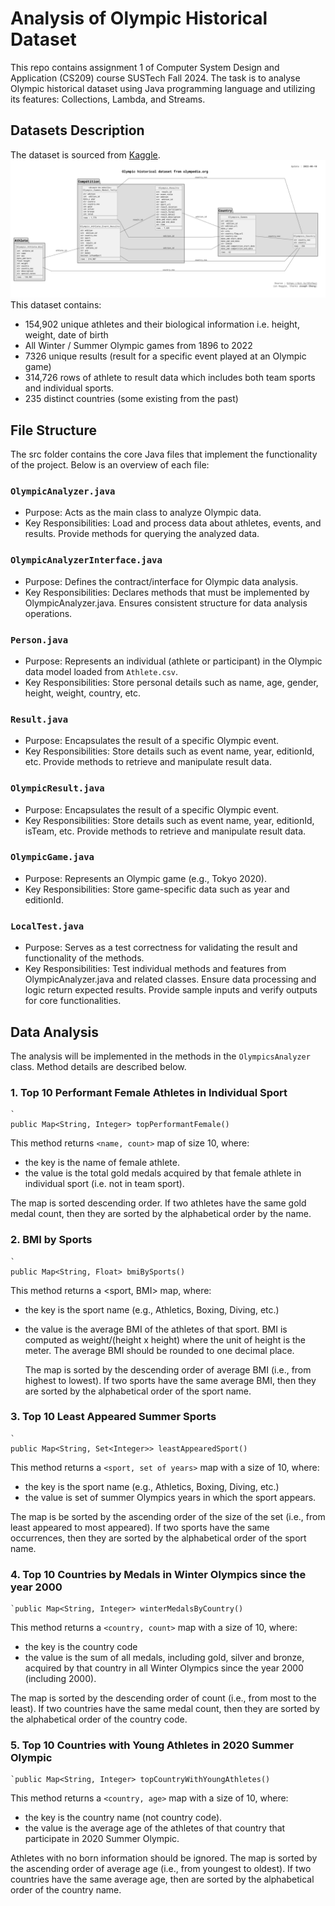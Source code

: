# Analysis of Olympic Historical Dataset
This repo contains assignment 1 of Computer System Design and Application (CS209) course SUSTech Fall 2024. The task is to analyse Olympic historical dataset using Java programming language and utilizing its features: Collections, Lambda, and Streams.

## Datasets Description
The dataset is sourced from [Kaggle](https://www.kaggle.com/datasets/josephcheng123456/olympic-historical-dataset-from-olympediaorg).
![ER table dataset](ERtable.png)
This dataset contains:

- 154,902 unique athletes and their biological information i.e. height, weight, date of birth
- All Winter / Summer Olympic games from 1896 to 2022
- 7326 unique results (result for a specific event played at an Olympic game)
- 314,726 rows of athlete to result data which includes both team sports and individual sports.
- 235 distinct countries (some existing from the past)

## File Structure
The src folder contains the core Java files that implement the functionality of the project. Below is an overview of each file:

### `OlympicAnalyzer.java`
- Purpose: Acts as the main class to analyze Olympic data.
- Key Responsibilities:
Load and process data about athletes, events, and results.
Provide methods for querying the analyzed data.

### `OlympicAnalyzerInterface.java`
- Purpose: Defines the contract/interface for Olympic data analysis.
- Key Responsibilities:
  Declares methods that must be implemented by OlympicAnalyzer.java.
  Ensures consistent structure for data analysis operations.

### `Person.java`
- Purpose: Represents an individual (athlete or participant) in the Olympic data model loaded from `Athlete.csv`.
- Key Responsibilities:
  Store personal details such as name, age, gender, height, weight, country, etc.

### `Result.java`
- Purpose: Encapsulates the result of a specific Olympic event.
- Key Responsibilities:
Store details such as event name, year, editionId, etc.
Provide methods to retrieve and manipulate result data.

### `OlympicResult.java`
- Purpose: Encapsulates the result of a specific Olympic event.
- Key Responsibilities:
  Store details such as event name, year, editionId, isTeam, etc.
  Provide methods to retrieve and manipulate result data.

### `OlympicGame.java`
- Purpose: Represents an Olympic game (e.g., Tokyo 2020).
- Key Responsibilities:
  Store game-specific data such as year and editionId.

### `LocalTest.java`
- Purpose: Serves as a test correctness for validating the result and functionality of the methods.
- Key Responsibilities:
  Test individual methods and features from OlympicAnalyzer.java and related classes.
  Ensure data processing and logic return expected results.
  Provide sample inputs and verify outputs for core functionalities.

## Data Analysis
The analysis will be implemented in the methods in the
`OlympicsAnalyzer` class. Method details are described below.

### 1. Top 10 Performant Female Athletes in Individual Sport
    `
    public Map<String, Integer> topPerformantFemale()
    
This method returns `<name, count>` map of size 10, where:
- the key is the name of female athlete.
- the value is the total gold medals acquired by that female athlete in individual sport (i.e. not in team sport).

The map is sorted descending order. If two athletes have the same gold medal count, then they are sorted by the alphabetical order by the name.

### 2. BMI by Sports
    `
    public Map<String, Float> bmiBySports()

This method returns a <sport, BMI> map, where:
- the key is the sport name (e.g., Athletics, Boxing, Diving, etc.)
- the value is the average BMI of the athletes of that sport. BMI is computed as weight/(height x
height) where the unit of height is the meter. The average BMI should be rounded to one decimal
place.

  The map is sorted by the descending order of average BMI (i.e., from highest to lowest). If two
  sports have the same average BMI, then they are sorted by the alphabetical order of the sport name.

### 3. Top 10 Least Appeared Summer Sports
    `
    public Map<String, Set<Integer>> leastAppearedSport()

This method returns a `<sport, set of years>` map with a size of 10, where:
- the key is the sport name (e.g., Athletics, Boxing, Diving, etc.)
- the value is set of summer Olympics years in which the sport appears.

The map is be sorted by the ascending order of the size of the set (i.e., from least appeared to most
appeared). If two sports have the same occurrences, then they are sorted by the alphabetical order of
the sport name.


### 4. Top 10 Countries by Medals in Winter Olympics since the year 2000
    `public Map<String, Integer> winterMedalsByCountry()

This method returns a `<country, count>` map with a size of 10, where:
- the key is the country code
- the value is the sum of all medals, including gold, silver and bronze, acquired by that country in all
  Winter Olympics since the year 2000 (including 2000).

The map is sorted by the descending order of count (i.e., from most to the least). If two countries
have the same medal count, then they are sorted by the alphabetical order of the country code.

### 5. Top 10 Countries with Young Athletes in 2020 Summer Olympic
    `public Map<String, Integer> topCountryWithYoungAthletes()

This method returns a `<country, age>` map with a size of 10, where:
- the key is the country name (not country code).
- the value is the average age of the athletes of that country that participate in 2020 Summer Olympic.

Athletes with no born information should be ignored.
The map is sorted by the ascending order of average age (i.e., from youngest to oldest). If two
countries have the same average age, then are sorted by the alphabetical order of the country
name.



